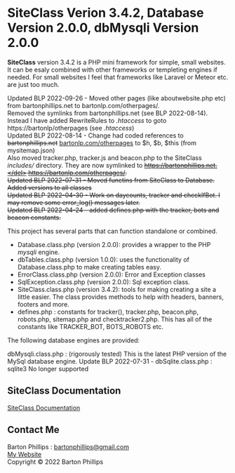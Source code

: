 # SiteClass Verion 3.4.2, Database Version 2.0.0, dbMysqli Version 2.0.0

**SiteClass** version 3.4.2 is a PHP mini framework for simple, small websites. It can be esaly combined with other frameworks or templeting engines if needed. 
For small websites I feel that frameworks like Laravel or Meteor etc. are just too much.

Updated BLP 2022-09-26 - Moved other pages (like aboutwebsite.php etc) from bartonphillips.net to bartonlp.com/otherpages/.  
Removed the symlinks from bartonphillips.net (see BLP 2022-08-14). Instead I have added RewriteRules to *.htaccess* to goto https://bartonlp/otherpages 
(see *.htaccess*)  
Updated BLP 2022-08-14 - Change had coded references to <del>bartonphillips.net</del> <ins>bartonlp.com/otherpages</ins> to $h, $b, $this (from mysitemap.json)  
Also moved tracker.php, tracker.js and beacon.php to the SiteClass *includes/* directory. They are now symlinked to <del>https://bartonphillips.net.</del> 
<ins>https://bartonlp.com/otherpages/</ins>.    
Updated BLP 2022-07-31 - Moved functins from SiteClass to Database. Added versions to all classes  
Updated BLP 2022-04-30 - Work on daycounts, tracker and checkIfBot. I may remove some error_log() messages later.  
Updated BLP 2022-04-24 - added defines.php with the tracker, bots and beacon constants.

This project has several parts that can function standalone or combined.

* Database.class.php (version 2.0.0): provides a wrapper to the PHP *mysqli* engine.
* dbTables.class.php (version 1.0.0): uses the functionality of Database.class.php to make creating tables easy.
* ErrorClass.class.php (version 2.0.0): Error and Exception classes
* SqlException.class.php (version 2.0.0): Sql exception class.
* SiteClass.class.php (version 3.4.2): tools for making creating a site a little easier. The class provides methods to help with headers, banners, footers and more.
* defines.php : constants for tracker(), tracker.php, beacon.php, robots.php, sitemap.php and checktracker2.php. This has all of the constants 
like TRACKER_BOT, BOTS_ROBOTS etc.

The following database engines are provided:

dbMysqli.class.php : (rigorously tested) This is the latest PHP version of the MySql database engine.
Update BLP 2022-07-31 - dbSqlite.class.php : sqlite3 No longer supported

## SiteClass Documentation 

[SiteClass Documentation](https://bartonlp.github.io/site-class)

## Contact Me

Barton Phillips : [bartonphillips@gmail.com](mailto://bartonphillips@gmail.com)  
[My Website](http://www.bartonphillips.com)  
Copyright &copy; 2022 Barton Phillips
